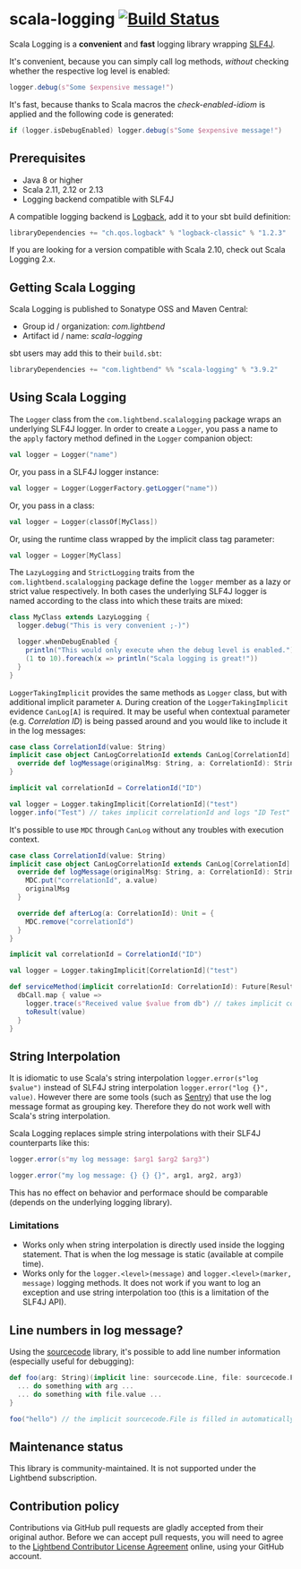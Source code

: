 # scala-logging [![Build Status](https://travis-ci.com/lightbend/scala-logging.svg?branch=master)](https://travis-ci.com/lightbend/scala-logging)

Scala Logging is a **convenient** and **fast** logging library wrapping [SLF4J](http://www.slf4j.org).

It's convenient, because you can simply call log methods, *without* checking whether the respective log level is enabled:

```scala
logger.debug(s"Some $expensive message!")
```

It's fast, because thanks to Scala macros the *check-enabled-idiom* is applied and the following code is generated:

```scala
if (logger.isDebugEnabled) logger.debug(s"Some $expensive message!")
```

## Prerequisites

* Java 8 or higher
* Scala 2.11, 2.12 or 2.13
* Logging backend compatible with SLF4J

A compatible logging backend is [Logback](http://logback.qos.ch), add it to your sbt build definition:

```scala
libraryDependencies += "ch.qos.logback" % "logback-classic" % "1.2.3"
```

If you are looking for a version compatible with Scala 2.10, check out Scala Logging 2.x.

## Getting Scala Logging

Scala Logging is published to Sonatype OSS and Maven Central:

- Group id / organization: *com.lightbend*
- Artifact id / name: *scala-logging*

sbt users may add this to their `build.sbt`:

```scala
libraryDependencies += "com.lightbend" %% "scala-logging" % "3.9.2"
```

## Using Scala Logging

The `Logger` class from the `com.lightbend.scalalogging` package wraps an underlying SLF4J logger.
In order to create a `Logger`, you pass a name to the `apply` factory method defined in the `Logger` companion object:

```scala
val logger = Logger("name")
```

Or, you pass in a SLF4J logger instance:

```scala
val logger = Logger(LoggerFactory.getLogger("name"))
```

Or, you pass in a class:

```scala
val logger = Logger(classOf[MyClass])
```

Or, using the runtime class wrapped by the implicit class tag parameter:

```scala
val logger = Logger[MyClass]
```

The `LazyLogging` and `StrictLogging` traits from the `com.lightbend.scalalogging` package define the `logger` member as
a lazy or strict value respectively. In both cases the underlying SLF4J logger is named according to the class into which
these traits are mixed:

```scala
class MyClass extends LazyLogging {
  logger.debug("This is very convenient ;-)")

  logger.whenDebugEnabled {
    println("This would only execute when the debug level is enabled.")
    (1 to 10).foreach(x => println("Scala logging is great!"))
  }
}
```

`LoggerTakingImplicit` provides the same methods as `Logger` class, but with additional implicit parameter `A`.
During creation of the `LoggerTakingImplicit` evidence `CanLog[A]` is required.
It may be useful when contextual parameter (e.g. _Correlation ID_) is being passed around and you would like to include it in the log messages:

```scala
case class CorrelationId(value: String)
implicit case object CanLogCorrelationId extends CanLog[CorrelationId] {
  override def logMessage(originalMsg: String, a: CorrelationId): String = s"${a.value} $originalMsg"
}

implicit val correlationId = CorrelationId("ID")

val logger = Logger.takingImplicit[CorrelationId]("test")
logger.info("Test") // takes implicit correlationId and logs "ID Test"
```

It's possible to use `MDC` through `CanLog` without any troubles with execution context.

```scala
case class CorrelationId(value: String)
implicit case object CanLogCorrelationId extends CanLog[CorrelationId] {
  override def logMessage(originalMsg: String, a: CorrelationId): String = {
    MDC.put("correlationId", a.value)
    originalMsg
  }

  override def afterLog(a: CorrelationId): Unit = {
    MDC.remove("correlationId")
  }
}

implicit val correlationId = CorrelationId("ID")

val logger = Logger.takingImplicit[CorrelationId]("test")

def serviceMethod(implicit correlationId: CorrelationId): Future[Result] = {
  dbCall.map { value =>
    logger.trace(s"Received value $value from db") // takes implicit correlationId
    toResult(value)
  }
}
```

## String Interpolation

It is idiomatic to use Scala's string interpolation `logger.error(s"log $value")` instead of SLF4J string interpolation `logger.error("log {}", value)`.
However there are some tools (such as [Sentry](https://sentry.io)) that use the log message format as grouping key. Therefore they do not work well with
Scala's string interpolation.

Scala Logging replaces simple string interpolations with their SLF4J counterparts like this:

```scala
logger.error(s"my log message: $arg1 $arg2 $arg3")
```

```scala
logger.error("my log message: {} {} {}", arg1, arg2, arg3)
```

This has no effect on behavior and performace should be comparable (depends on the underlying logging library).

### Limitations

 - Works only when string interpolation is directly used inside the logging statement. That is when the log message is static (available at compile time).
 - Works only for the `logger.<level>(message)` and `logger.<level>(marker, message)` logging methods. It does not work if you want to log an exception and
 use string interpolation too (this is a limitation of the SLF4J API).

## Line numbers in log message?

Using the [sourcecode](https://github.com/lihaoyi/sourcecode#logging) library, it's possible to add line number
information (especially useful for debugging):

```scala
def foo(arg: String)(implicit line: sourcecode.Line, file: sourcecode.File) = {
  ... do something with arg ...
  ... do something with file.value ...
}

foo("hello") // the implicit sourcecode.File is filled in automatically
```

## Maintenance status

This library is community-maintained. It is not supported under the Lightbend subscription.

## Contribution policy

Contributions via GitHub pull requests are gladly accepted from their original author. Before we can accept pull requests, you will need to agree to the [Lightbend Contributor License Agreement](https://www.lightbend.com/contribute/cla) online, using your GitHub account.

